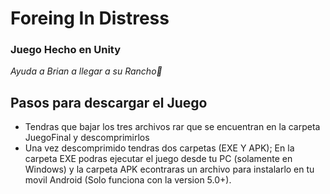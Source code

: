 # Foreing In Distress
### Juego Hecho en Unity

_Ayuda a Brian a llegar a su Rancho🤠_

## Pasos para descargar el Juego

* Tendras que bajar los tres archivos rar que se encuentran en la carpeta JuegoFinal y descomprimirlos 
* Una vez descomprimido tendras dos carpetas (EXE Y APK); En la carpeta EXE podras ejecutar el juego desde tu PC (solamente en Windows) y la carpeta APK econtraras un archivo para instalarlo en tu movil Android (Solo funciona con la version 5.0+).
